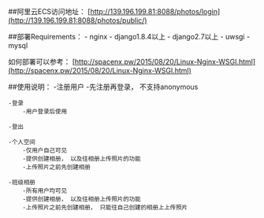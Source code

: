 ##阿里云ECS访问地址：
[http://139.196.199.81:8088/photos/login](http://139.196.199.81:8088/photos/public/)

##部署Requirements：
	- nginx
	- django1.8.4以上
	- django2.7以上
	- uwsgi
	- mysql

如何部署可以参考：
	[http://spacenx.pw/2015/08/20/Linux-Nginx-WSGI.html](http://spacenx.pw/2015/08/20/Linux-Nginx-WSGI.html)

##使用说明：
	-注册用户
		-先注册再登录， 不支持anonymous
		
	-登录
  		-用户登录后使用

	-登出
	
	-个人空间
		-仅用户自己可见
		-提供创建相册， 以及往相册上传照片的功能
		-上传照片之前先创建相册

	-班级相册
		-所有用户均可见
		-提供创建相册， 以及往相册上传照片的功能
		-上传照片之前先创建相册， 只能往自己创建的相册上上传照片

